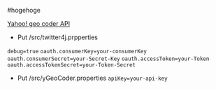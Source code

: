 #hogehoge

[Yahoo! geo coder API](http://developer.yahoo.co.jp/webapi/map/openlocalplatform/v1/geocoder.html)

* Put /src/twitter4j.prpperties

`debug=true`
`oauth.consumerKey=your-consumerKey`
`oauth.consumerSecret=your-Secret-Key`
`oauth.accessToken=your-Token`
`oauth.accessTokenSecret=your-Token-Secret`

* Put /src/yGeoCoder.properties
`apiKey=your-api-key`
